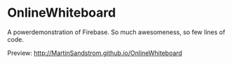 # OnlineWhiteboard

A powerdemonstration of Firebase. So much awesomeness, so few lines of code.

Preview: http://MartinSandstrom.github.io/OnlineWhiteboard
